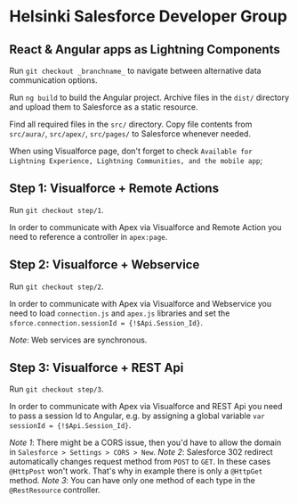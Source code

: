 # Helsinki Salesforce Developer Group
## React & Angular apps as Lightning Components

Run `git checkout _branchname_` to navigate between alternative data communication options.

Run `ng build` to build the Angular project. Archive files in the `dist/` directory and upload them to Salesforce as a static resource.

Find all required files in the `src/` directory. Copy file contents from `src/aura/`, `src/apex/`, `src/pages/` to Salesforce whenever needed.

When using Visualforce page, don't forget to check `Available for Lightning Experience, Lightning Communities, and the mobile app`;

## Step 1: Visualforce + Remote Actions

Run `git checkout step/1`.

In order to communicate with Apex via Visualforce and Remote Action you need to reference a controller in `apex:page`.

## Step 2: Visualforce + Webservice

Run `git checkout step/2`.

In order to communicate with Apex via Visualforce and Webservice you need to load `connection.js` and `apex.js` libraries and set the `sforce.connection.sessionId = {!$Api.Session_Id}`.

_Note_: Web services are synchronous.

## Step 3: Visualforce + REST Api

Run `git checkout step/3`.

In order to communicate with Apex via Visualforce and REST Api you need to pass a session Id to Angular, e.g. by assigning a global variable `var sessionId = {!$Api.Session_Id}`.

_Note 1_: There might be a CORS issue, then you'd have to allow the domain in `Salesforce > Settings > CORS > New`.
_Note 2_: Salesforce 302 redirect automatically changes request method from `POST` to `GET`. In these cases `@HttpPost` won't work. That's why in example there is only a `@HttpGet` method.
_Note 3_: You can have only one method of each type in the `@RestResource` controller.

